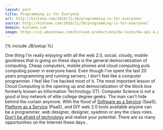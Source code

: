 ```yaml
---
layout: post
title: Programming is for Everyone
url: http://kinlane.com/2010/11/30/programming-is-for-everyone/
source: http://kinlane.com/2010/11/30/programming-is-for-everyone/
domain: kinlane.com
image: https://s3.amazonaws.com/kinlane-productions/bw-icons/bw-api-a.png
---
```

{% include JB/setup %}

<p>
     One thing I'm really enjoying with all the web 2.0, social, cloudy, mobile goodness that is going on these days is the general democratization of computing. Cheap computers, mobile phones and cloud computing puts computing power in everyone hand. Even though I've spent the last 20 years programming and running servers, I don't feel like a computer programmer. I feel like I've hacked most of it. The most important lesson of Cloud Computing is the opening up and democratization of the block box formerly known as Information Technology (IT). Computer Science is not a good ol boy network of elite college degree geeks. The man can't hide behind the curtain anymore. With the flood of <a href="http://www.kinlane.com/category/software-as-a-service-saas/">Software as a Service</a> (SaaS), <a href="http://www.kinlane.com/category/platform-as-a-service-paas/">Platform as a Service</a> (PaaS), and DIY web 2.0 tools available anyone can be a programmer, web designer, designer, syadmin or any the class roles. <a href="http://www.kinlane.com/2009/10/afraid-of-technology-and-change/" target="_blank">Don't be afraid of technology</a> and realize your potential. There are so many opportunities on the Internet these days..
</p>